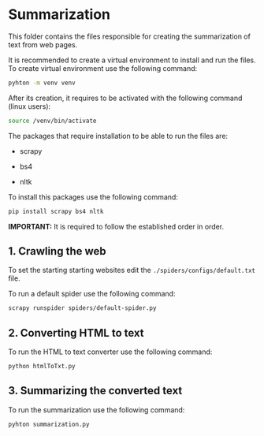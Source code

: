 # Summarization

This folder contains the files responsible for creating the summarization of text from web pages.

It is recommended to create a virtual environment to install and run the files.
To create virtual environment use the following command:

```bash
pyhton -m venv venv
```

After its creation, it requires to be activated with the following command (linux users):

```bash
source /venv/bin/activate
```

The packages that require installation to be able to run the files are:

* scrapy

* bs4

* nltk

To install this packages use the following command:

```bash
pip install scrapy bs4 nltk
```

**IMPORTANT:** It is required to follow the established order in order.

## 1. Crawling the web

To set the starting starting websites edit the `./spiders/configs/default.txt` file.

To run a default spider use the following command:

```bash
scrapy runspider spiders/default-spider.py
```

## 2. Converting HTML to text

To run the HTML to text converter use the following command:

```bash
python htmlToTxt.py
```

## 3. Summarizing the converted text

To run the summarization use the following command:

```bash
pyhton summarization.py
```
